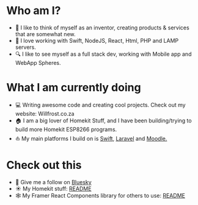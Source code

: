 # Who am I?
- 👋 I like to think of myself as an inventor, creating products & services that are somewhat new.
- 🍏 I love working with Swift, NodeJS, React, Html, PHP and LAMP servers.
- 🔍 I like to see myself as a full stack dev, working with Mobile app and WebApp Spheres.

# What I am currently doing
- 💻 Writing awesome code and creating cool projects. Check out my website: Willfrost.co.za
- 🏠 I am a big lover of Homekit Stuff, and I have been building/trying to build more Homekit ESP8266 programs.
- ⛵️ My main platforms I build on is [Swift](https://www.swift.org), [Laravel](https://laravel.com) and [Moodle.](https://moodle.org)

# Check out this
- 🤠 Give me a follow on [Bluesky](https://bsky.app/profile/willreefrost.bsky.social)
- ☀️ My Homekit stuff: [README](https://github.com/Frostist/Will-s-Homekit-Stuff)
- 🕸️ My Framer React Components library for others to use: [README](https://github.com/Frostist/framer-react-components)
